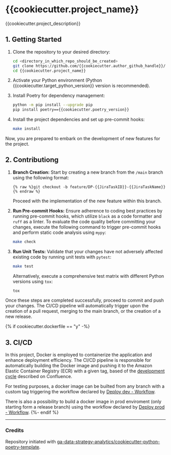# {{cookiecutter.project_name}}

{{cookiecutter.project_description}}

## 1. Getting Started

1. Clone the repository to your desired directory:

    ```bash
    cd <directory_in_which_repo_should_be_created>
    git clone https://github.com/{{cookiecutter.author_github_handle}}/{{cookiecutter.project_name}}.git
    cd {{cookiecutter.project_name}}
    ```

2. Activate your Python environment (Python {{cookiecutter.target_python_version}} version is recommended).

3. Install Poetry for dependency management:

    ```bash
    python -m pip install --upgrade pip
    pip install poetry=={{cookiecutter.poetry_version}}
    ```

4. Install the project dependencies and set up pre-commit hooks:

    ```bash
    make install
    ```

Now, you are prepared to embark on the development of new features for the project.



## 2. Contributiong

1. **Branch Creation:**
    Start by creating a new branch from the `/main` branch using the following format:
    ```
    {% raw %}git checkout -b feature/DP-{{JiraTaskID}}-{{JiraTaskName}}{% endraw %}
    ```
    Proceed with the implementation of the new feature within this branch.

2. **Run Pre-commit Hooks:**
    Ensure adherence to coding best practices by running pre-commit hooks, which utilize `black` as a code formatter and `ruff` as a linter.
    To evaluate the code quality before committing your changes, execute the following command to trigger pre-commit hooks and perform static code analysis using `mypy`:

    ```bash
    make check
    ```

3. **Run Unit Tests:**
    Validate that your changes have not adversely affected existing code by running unit tests with `pytest`:

    ```bash
    make test
    ```

    Alternatively, execute a comprehensive test matrix with different Python versions using `tox`:

    ```bash
    tox
    ```

Once these steps are completed successfully, proceed to commit and push your changes. The CI/CD pipeline will automatically trigger upon the creation of a pull request, merging to the main branch, or the creation of a new release.

{% if cookiecutter.dockerfile == "y" -%}
## 3. CI/CD

In this project, Docker is employed to containerize the application and enhance deployment efficiency.
The CI/CD pipeline is responsible for automatically building the Docker image and pushing it to the Amazon Elastic Container Registry (ECR) with a given tag, based of the [development cycle](https://giorgioarmani.atlassian.net/wiki/spaces/DP/pages/2083717150/Development+Process#Development-cycle) described on Confluence.

For testing purposes, a docker image can be builted from any branch with a custom tag triggering the workflow declared by [Deploy dev - Workflow](https://github.com/{{cookiecutter.author_github_handle}}/{{cookiecutter.project_name}}/actions/workflows/deploy_dev.yml).

There is also a possibility to build a docker image in prod enviroment (only starting form a release branch) using the workflow declared by [Deploy prod - Workflow](https://github.com/{{cookiecutter.author_github_handle}}/{{cookiecutter.project_name}}/actions/workflows/deploy_prod.yml).
{%- endif %}


---
### Credits
Repository initiated with [ga-data-strategy-analytics/cookiecutter-python-poetry-template](https://github.com/ga-data-strategy-analytics/cookiecutter-python-poetry-template).
